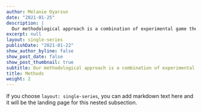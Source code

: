 ```yaml
---
author: Melanie Oyarzun
date: "2021-01-25"
description: |
  Our methodological approach is a combination of experimental game theory and network science
excerpt: null
layout: single-series
publishDate: "2021-01-22"
show_author_byline: false
show_post_date: false
show_post_thumbnail: true
subtitle: Our methodological approach is a combination of experimental game theory and network science
title: Methods
weight: 2
---
```


If you choose `layout: single-series`, you can add markdown text here and it will be the landing page for this nested subsection.